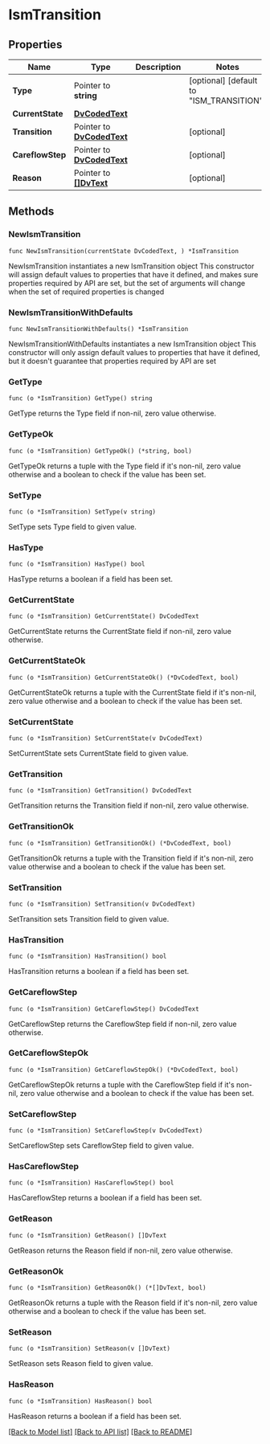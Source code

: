 # IsmTransition

## Properties

Name | Type | Description | Notes
------------ | ------------- | ------------- | -------------
**Type** | Pointer to **string** |  | [optional] [default to "ISM_TRANSITION"]
**CurrentState** | [**DvCodedText**](DvCodedText.md) |  | 
**Transition** | Pointer to [**DvCodedText**](DvCodedText.md) |  | [optional] 
**CareflowStep** | Pointer to [**DvCodedText**](DvCodedText.md) |  | [optional] 
**Reason** | Pointer to [**[]DvText**](DvText.md) |  | [optional] 

## Methods

### NewIsmTransition

`func NewIsmTransition(currentState DvCodedText, ) *IsmTransition`

NewIsmTransition instantiates a new IsmTransition object
This constructor will assign default values to properties that have it defined,
and makes sure properties required by API are set, but the set of arguments
will change when the set of required properties is changed

### NewIsmTransitionWithDefaults

`func NewIsmTransitionWithDefaults() *IsmTransition`

NewIsmTransitionWithDefaults instantiates a new IsmTransition object
This constructor will only assign default values to properties that have it defined,
but it doesn't guarantee that properties required by API are set

### GetType

`func (o *IsmTransition) GetType() string`

GetType returns the Type field if non-nil, zero value otherwise.

### GetTypeOk

`func (o *IsmTransition) GetTypeOk() (*string, bool)`

GetTypeOk returns a tuple with the Type field if it's non-nil, zero value otherwise
and a boolean to check if the value has been set.

### SetType

`func (o *IsmTransition) SetType(v string)`

SetType sets Type field to given value.

### HasType

`func (o *IsmTransition) HasType() bool`

HasType returns a boolean if a field has been set.

### GetCurrentState

`func (o *IsmTransition) GetCurrentState() DvCodedText`

GetCurrentState returns the CurrentState field if non-nil, zero value otherwise.

### GetCurrentStateOk

`func (o *IsmTransition) GetCurrentStateOk() (*DvCodedText, bool)`

GetCurrentStateOk returns a tuple with the CurrentState field if it's non-nil, zero value otherwise
and a boolean to check if the value has been set.

### SetCurrentState

`func (o *IsmTransition) SetCurrentState(v DvCodedText)`

SetCurrentState sets CurrentState field to given value.


### GetTransition

`func (o *IsmTransition) GetTransition() DvCodedText`

GetTransition returns the Transition field if non-nil, zero value otherwise.

### GetTransitionOk

`func (o *IsmTransition) GetTransitionOk() (*DvCodedText, bool)`

GetTransitionOk returns a tuple with the Transition field if it's non-nil, zero value otherwise
and a boolean to check if the value has been set.

### SetTransition

`func (o *IsmTransition) SetTransition(v DvCodedText)`

SetTransition sets Transition field to given value.

### HasTransition

`func (o *IsmTransition) HasTransition() bool`

HasTransition returns a boolean if a field has been set.

### GetCareflowStep

`func (o *IsmTransition) GetCareflowStep() DvCodedText`

GetCareflowStep returns the CareflowStep field if non-nil, zero value otherwise.

### GetCareflowStepOk

`func (o *IsmTransition) GetCareflowStepOk() (*DvCodedText, bool)`

GetCareflowStepOk returns a tuple with the CareflowStep field if it's non-nil, zero value otherwise
and a boolean to check if the value has been set.

### SetCareflowStep

`func (o *IsmTransition) SetCareflowStep(v DvCodedText)`

SetCareflowStep sets CareflowStep field to given value.

### HasCareflowStep

`func (o *IsmTransition) HasCareflowStep() bool`

HasCareflowStep returns a boolean if a field has been set.

### GetReason

`func (o *IsmTransition) GetReason() []DvText`

GetReason returns the Reason field if non-nil, zero value otherwise.

### GetReasonOk

`func (o *IsmTransition) GetReasonOk() (*[]DvText, bool)`

GetReasonOk returns a tuple with the Reason field if it's non-nil, zero value otherwise
and a boolean to check if the value has been set.

### SetReason

`func (o *IsmTransition) SetReason(v []DvText)`

SetReason sets Reason field to given value.

### HasReason

`func (o *IsmTransition) HasReason() bool`

HasReason returns a boolean if a field has been set.


[[Back to Model list]](../README.md#documentation-for-models) [[Back to API list]](../README.md#documentation-for-api-endpoints) [[Back to README]](../README.md)


